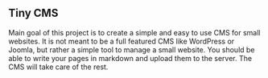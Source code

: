 ## Tiny CMS

Main goal of this project is to create a simple and easy to use CMS for small websites. It is not meant to be a full featured CMS like WordPress or Joomla, but rather a simple tool to manage a small website.
You should be able to write your pages in markdown and upload them to the server. The CMS will take care of the rest.
